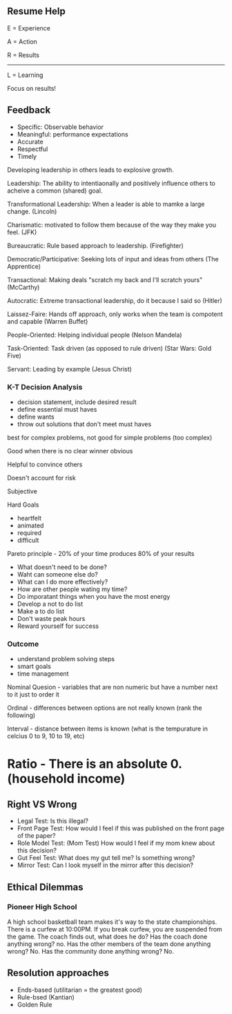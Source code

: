## Resume Help

E = Experience

A = Action

R = Results

--------------------

L = Learning

Focus on results!


## Feedback

 - Specific: Observable behavior
 - Meaningful: performance expectations
 - Accurate
 - Respectful
 - Timely

Developing leadership in others leads to explosive growth.

Leadership: The ability to intentiaonally and positively influence others to acheive a common (shared) goal.

Transformational Leadership: When a leader is able to mamke a large change. (Lincoln)

Charismatic: motivated to follow them because of the way they make you feel. (JFK)

Bureaucratic: Rule based approach to leadership. (Firefighter)

Democratic/Participative: Seeking lots of input and ideas from others (The Apprentice)

Transactional: Making deals "scratch my back and I'll scratch yours" (McCarthy)

Autocratic: Extreme transactional leadership, do it because I said so (Hitler)

Laissez-Faire: Hands off approach, only works when the team is compotent and capable (Warren Buffet)

People-Oriented: Helping individual people (Nelson Mandela)

Task-Oriented: Task driven (as opposed to rule driven) (Star Wars: Gold Five)

Servant: Leading by example (Jesus Christ)

### K-T Decision Analysis
 - decision statement, include desired result
 - define essential must haves
 - define wants
 - throw out solutions that don't meet must haves

best for complex problems, not good for simple problems (too complex)

Good when there is no clear winner obvious

Helpful to convince others

Doesn't account for risk

Subjective

Hard Goals
 - heartfelt
 - animated
 - required
 - difficult

Pareto principle - 20% of your time produces 80% of your results

 - What doesn't need to be done?
 - Waht can someone else do?
 - What can I do more effectively?
 - How are other people wating my time?
 - Do imporatant things when you have the most energy
 - Develop a not to do list
 - Make a to do list
 - Don't waste peak hours
 - Reward yourself for success

### Outcome
 - understand problem solving steps
 - smart goals
 - time management

Nominal Quesion - variables that are non numeric but have a number next to it just to order it

Ordinal - differences between options are not really known (rank the following)

Interval - distance between items is known (what is the tempurature in celcius 0 to 9, 10 to 19, etc)

Ratio - There is an absolute 0. (household income)
=======
## Right VS Wrong
 - Legal Test: Is this illegal?
 - Front Page Test: How would I feel if this was published on the front page of the paper?
 - Role Model Test: (Mom Test) How would I feel if my mom knew about this decision?
 - Gut Feel Test: What does my gut tell me? Is something wrong?
 - Mirror Test: Can I look myself in the mirror after this decision?
 
## Ethical Dilemmas

### Pioneer High School

A high school basketball team makes it's way to the state championships. There is a curfew at 10:00PM. If you break curfew, you are suspended from the game. The coach finds out, what does he do? Has the coach done anything wrong? no. Has the other members of the team done anything wrong? No. Has the community done anything wrong? No.

## Resolution approaches
 - Ends-based (utilitarian = the greatest good)
 - Rule-bsed (Kantian)
 - Golden Rule


